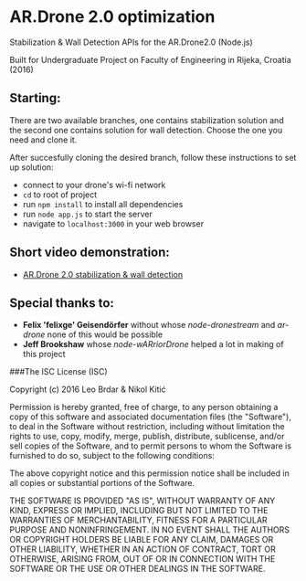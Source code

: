 # AR.Drone 2.0 optimization
Stabilization & Wall Detection APIs for the AR.Drone2.0 (Node.js)

Built for Undergraduate Project on Faculty of Engineering in Rijeka, Croatia (2016)


## Starting: 

There are two available branches, one contains stabilization solution and the second one contains solution for wall detection.
Choose the one you need and clone it.

After succesfully cloning the desired branch, follow these instructions to set up solution:

- connect to your drone's wi-fi network
- `cd` to root of project
- run `npm install` to install all dependencies
- run `node app.js` to start the server
- navigate to `localhost:3000` in your web browser

## Short video demonstration:
- [AR.Drone 2.0 stabilization & wall detection](https://www.youtube.com/watch?v=90MSqgXhRJc)

## Special thanks to: 
 
- **Felix 'felixge' Geisendörfer** without whose *node-dronestream* and *ar-drone* none of this would be possible
- **Jeff Brookshaw** whose *node-wARriorDrone* helped a lot in making of this project


###The ISC License (ISC)

Copyright (c) 2016 Leo Brdar & Nikol Kitić

Permission is hereby granted, free of charge, to any person obtaining a copy
of this software and associated documentation files (the "Software"), to deal
in the Software without restriction, including without limitation the rights
to use, copy, modify, merge, publish, distribute, sublicense, and/or sell
copies of the Software, and to permit persons to whom the Software is
furnished to do so, subject to the following conditions:

The above copyright notice and this permission notice shall be included in
all copies or substantial portions of the Software.

THE SOFTWARE IS PROVIDED "AS IS", WITHOUT WARRANTY OF ANY KIND, EXPRESS OR
IMPLIED, INCLUDING BUT NOT LIMITED TO THE WARRANTIES OF MERCHANTABILITY,
FITNESS FOR A PARTICULAR PURPOSE AND NONINFRINGEMENT. IN NO EVENT SHALL THE
AUTHORS OR COPYRIGHT HOLDERS BE LIABLE FOR ANY CLAIM, DAMAGES OR OTHER
LIABILITY, WHETHER IN AN ACTION OF CONTRACT, TORT OR OTHERWISE, ARISING FROM,
OUT OF OR IN CONNECTION WITH THE SOFTWARE OR THE USE OR OTHER DEALINGS IN
THE SOFTWARE.